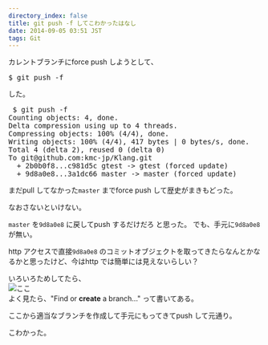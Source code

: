 ```yaml
---
directory_index: false
title: git push -f してこわかったはなし
date: 2014-09-05 03:51 JST
tags: Git
---
```


カレントブランチにforce push しようとして、

<pre>$ git push -f</pre>

した。

<pre> $ git push -f
Counting objects: 4, done.
Delta compression using up to 4 threads.
Compressing objects: 100% (4/4), done.
Writing objects: 100% (4/4), 417 bytes | 0 bytes/s, done.
Total 4 (delta 2), reused 0 (delta 0)
To git@github.com:kmc-jp/Klang.git
  + 2b0b0f8...c981d5c gtest -> gtest (forced update)
  + 9d8a0e8...3a1dc66 master -> master (forced update)
</pre>

まだpull してなかった`master` までforce push して歴史がまきもどった。

なおさないといけない。

`master` を`9d8a0e8` に戻してpush するだけだろ と思った。
でも、手元に`9d8a0e8` が無い。

http アクセスで直接`9d8a0e8` のコミットオブジェクトを取ってきたらなんとかなるかと思ったけど、今はhttp では簡単には見えないらしい？

いろいろためしてたら、<br />
![ここ](/blog/2014/09/05/gh.png)<br />
よく見たら、"Find or **create** a branch..." って書いてある。

ここから適当なブランチを作成して手元にもってきてpush して元通り。

こわかった。
